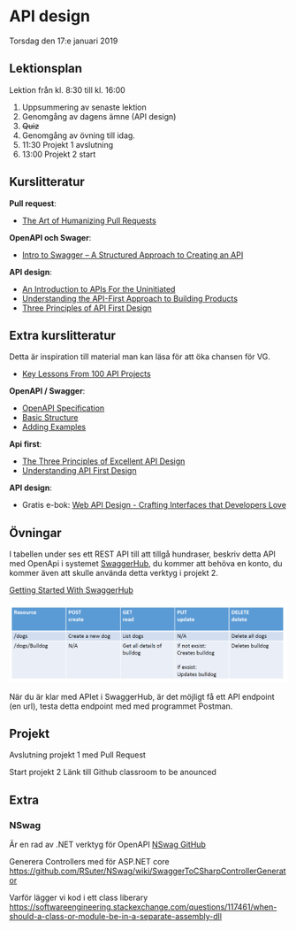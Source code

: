 # API design

Torsdag den 17:e januari 2019

## Lektionsplan
Lektion från kl. 8:30 till kl. 16:00

1. Uppsummering av senaste lektion
2. Genomgång av dagens ämne (API design)
3. ~~Quiz~~
4. Genomgång av övning till idag.
5. 11:30 Projekt 1 avslutning
6. 13:00 Projekt 2 start

## Kurslitteratur

**Pull request**:
* [The Art of Humanizing Pull Requests](https://blog.rangle.io/the-art-of-humanizing-pull-requests-prs/)

**OpenAPI och Swager**:
* [Intro to Swagger – A Structured Approach to Creating an API](https://spin.atomicobject.com/2018/08/30/swagger-api-intro/)

**API design**:
* [An Introduction to APIs For the Uninitiated](https://nordicapis.com/an-introduction-to-apis-for-the-uninitiated/)
* [Understanding  the API-First Approach to Building Products](https://swagger.io/resources/articles/adopting-an-api-first-approach/)
* [Three Principles of API First Design](https://medium.com/adobetech/three-principles-of-api-first-design-fa6666d9f694)

## Extra kurslitteratur

Detta är inspiration till material man kan läsa för att öka chansen för VG.

* [Key Lessons From 100 API Projects](https://nordicapis.com/key-lessons-from-100-api-projects/)

**OpenAPI / Swagger**:

* [OpenAPI Specification](https://swagger.io/specification/)
* [Basic Structure](https://swagger.io/docs/specification/basic-structure/)
* [Adding Examples](https://swagger.io/docs/specification/adding-examples/)

**Api first**:
* [The Three Principles of Excellent API Design](https://nordicapis.com/the-three-principles-of-excellent-api-design/)
* [Understanding API First Design](https://www.programmableweb.com/api-university/understanding-api-first-design)

**API design**:

* Gratis e-bok: [Web API Design - Crafting Interfaces that Developers Love](https://pages.apigee.com/rs/apigee/images/api-design-ebook-2012-03.pdf)

## Övningar
I tabellen under ses ett REST API till att tillgå hundraser, beskriv detta API med OpenApi i systemet [SwaggerHub](https://swagger.io/tools/swaggerhub/), du kommer att behöva en konto, du kommer även att skulle använda detta verktyg i projekt 2.

[Getting Started With SwaggerHub](https://app.swaggerhub.com/help/tutorials/getting-started?_ga=2.255724616.1908547225.1547211400-1552449099.1546671493)

![Hund api](exersise20190115-dogapi.png)

När du är klar med APIet i SwaggerHub, är det möjligt få ett API endpoint (en url), testa detta endpoint med med programmet Postman.

## Projekt
Avslutning projekt 1 med Pull Request

Start projekt 2
Länk till Github classroom to be anounced

## Extra

### NSwag
Är en rad av .NET verktyg för OpenAPI
[NSwag GitHub](https://github.com/RSuter/NSwag)

Generera Controllers med för ASP.NET core
https://github.com/RSuter/NSwag/wiki/SwaggerToCSharpControllerGenerator

Varför lägger vi kod i ett class liberary
https://softwareengineering.stackexchange.com/questions/117461/when-should-a-class-or-module-be-in-a-separate-assembly-dll